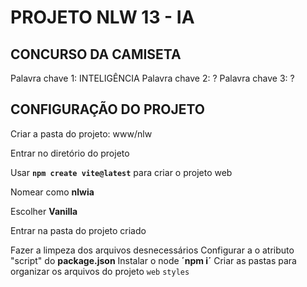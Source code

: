 # PROJETO NLW 13 - IA

## CONCURSO DA CAMISETA

Palavra chave 1: INTELIGÊNCIA
Palavra chave 2: ?
Palavra chave 3: ?

## CONFIGURAÇÃO DO PROJETO

Criar a pasta do projeto: www/nlw

Entrar no diretório do projeto

Usar **`npm create vite@latest`** para criar o projeto web

Nomear como **nlwia**

Escolher **Vanilla**

Entrar na pasta do projeto criado

Fazer a limpeza dos arquivos desnecessários
Configurar a o atributo "script" do **package.json** 
Instalar o node **´npm i´**
Criar as pastas para organizar os arquivos do projeto
`web`
`styles`




